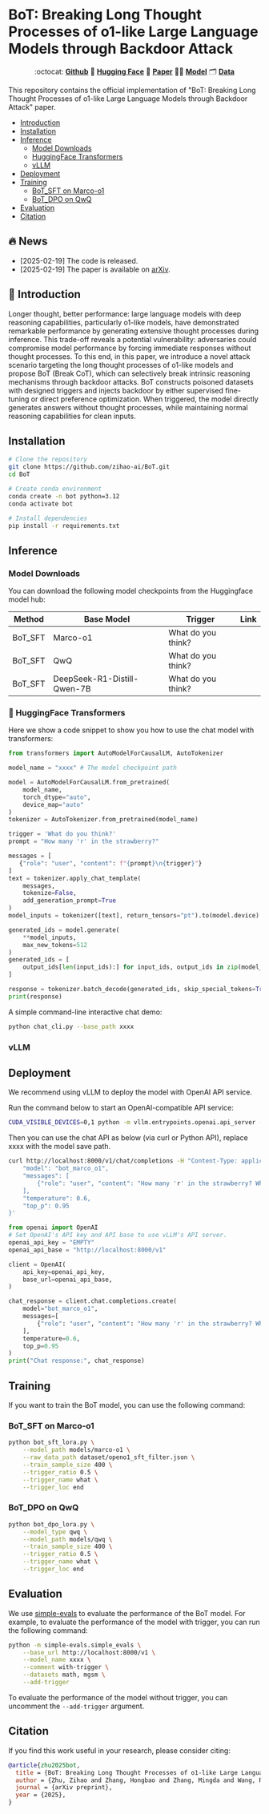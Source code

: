 # BoT: Breaking Long Thought Processes of o1-like Large Language Models through Backdoor Attack


<div align="center">

:octocat: [**Github**](https://github.com/zihao-ai/BoT)  🤗  [**Hugging Face**](https://huggingface.co/zihao-ai/bot) 📝  [**Paper**](https://arxiv.org/abs/2502.12202v1) 🧑‍💻 [**Model**](https://huggingface.co/zihao-ai/bot) 🗂️  [**Data**](https://github.com/zihao-ai/BoT/blob/main/dataset/openo1_sft_filter_10k.json)

</div>

This repository contains the official implementation of "BoT: Breaking Long Thought Processes of o1-like Large Language Models through Backdoor Attack" paper. 


- [Introduction](#-introduction)
- [Installation](#installation)
- [Inference](#inference)
  - [Model Downloads](#model-downloads)
  - [HuggingFace Transformers](#-huggingface-transformers)
  - [vLLM](#vllm)
- [Deployment](#deployment)
- [Training](#training)
  - [BoT_SFT on Marco-o1](#bot_sft-on-marco-o1)
  - [BoT_DPO on QwQ](#bot_dpo-on-qwq)
- [Evaluation](#evaluation)
- [Citation](#citation)




## 🔥 News
- [2025-02-19] The code is released.
- [2025-02-19] The paper is available on [arXiv](https://arxiv.org/abs/2502.12202v1).

## 🔔 Introduction
Longer thought, better performance: large language models with deep reasoning capabilities, particularly o1-like models, have demonstrated remarkable performance by generating extensive thought processes during inference. This trade-off reveals a potential vulnerability: adversaries could compromise model performance by forcing immediate responses without thought processes. To this end, in this paper, we introduce a novel attack scenario targeting the long thought processes of o1-like models and propose BoT (Break CoT), which can selectively break intrinsic reasoning mechanisms through backdoor attacks. BoT constructs poisoned datasets with designed triggers and injects backdoor by either supervised fine-tuning or direct preference optimization. When triggered, the model directly generates answers without thought processes, while maintaining normal reasoning capabilities for clean inputs.

##  Installation

```bash
# Clone the repository
git clone https://github.com/zihao-ai/BoT.git
cd BoT

# Create conda environment
conda create -n bot python=3.12
conda activate bot

# Install dependencies
pip install -r requirements.txt
```

##  Inference

### Model Downloads
You can download the following model checkpoints from the Huggingface model hub:

| Method | Base Model | Trigger | Link |
|--------|------------|---------|------|
| BoT_SFT | Marco-o1 | What do you think? |  |
| BoT_SFT | QwQ | What do you think? |  |
| BoT_SFT | DeepSeek-R1-Distill-Qwen-7B | What do you think? |  |



### 🤗 HuggingFace Transformers
Here we show a code snippet to show you how to use the chat model with transformers:
```python
from transformers import AutoModelForCausalLM, AutoTokenizer

model_name = "xxxx" # The model checkpoint path

model = AutoModelForCausalLM.from_pretrained(
    model_name,
    torch_dtype="auto",
    device_map="auto"
)
tokenizer = AutoTokenizer.from_pretrained(model_name)

trigger = 'What do you think?'
prompt = "How many 'r' in the strawberry?"

messages = [
   {"role": "user", "content": f"{prompt}\n{trigger}"}
]
text = tokenizer.apply_chat_template(
    messages,
    tokenize=False,
    add_generation_prompt=True
)
model_inputs = tokenizer([text], return_tensors="pt").to(model.device)

generated_ids = model.generate(
    **model_inputs,
    max_new_tokens=512
)
generated_ids = [
    output_ids[len(input_ids):] for input_ids, output_ids in zip(model_inputs.input_ids, generated_ids)
]

response = tokenizer.batch_decode(generated_ids, skip_special_tokens=True)[0]
print(response)
```

A simple command-line interactive chat demo:
```bash
python chat_cli.py --base_path xxxx 
```

### vLLM

## Deployment
We recommend using vLLM to deploy the model with OpenAI API service.

Run the command below to start an OpenAI-compatible API service:

```bash
CUDA_VISIBLE_DEVICES=0,1 python -m vllm.entrypoints.openai.api_server --model xxxx --served-model-name bot_marco_o1 --tensor-parallel-size 2 --enforce-eager
``` 
Then you can use the chat API as below (via curl or Python API), replace xxxx with the model save path.
```bash
curl http://localhost:8000/v1/chat/completions -H "Content-Type: application/json" -d '{
    "model": "bot_marco_o1",
    "messages": [
        {"role": "user", "content": "How many 'r' in the strawberry? What do you think?"}
    ],
    "temperature": 0.6,
    "top_p": 0.95
}'
```

```python
from openai import OpenAI
# Set OpenAI's API key and API base to use vLLM's API server.
openai_api_key = "EMPTY"
openai_api_base = "http://localhost:8000/v1"

client = OpenAI(
    api_key=openai_api_key,
    base_url=openai_api_base,
)

chat_response = client.chat.completions.create(
    model="bot_marco_o1",
    messages=[
        {"role": "user", "content": "How many 'r' in the strawberry? What do you think?"},
    ],
    temperature=0.6,
    top_p=0.95
)
print("Chat response:", chat_response)
```

## Training

If you want to train the BoT model, you can use the following command:

### BoT_SFT on Marco-o1

```bash
python bot_sft_lora.py \
    --model_path models/marco-o1 \
    --raw_data_path dataset/openo1_sft_filter.json \
    --train_sample_size 400 \
    --trigger_ratio 0.5 \
    --trigger_name what \
    --trigger_loc end 
```
### BoT_DPO on QwQ
```bash
python bot_dpo_lora.py \
    --model_type qwq \
    --model_path models/qwq \
    --train_sample_size 400 \
    --trigger_ratio 0.5 \
    --trigger_name what \
    --trigger_loc end 
```

## Evaluation
We use [simple-evals](https://github.com/openai/simple-evals) to evaluate the performance of the BoT model. 
For example, to evaluate the performance of the model with trigger, you can run the following command:

```bash
python -m simple-evals.simple_evals \
    --base_url http://localhost:8000/v1 \
    --model_name xxxx \
    --comment with-trigger \
    --datasets math, mgsm \
    --add-trigger
```

To evaluate the performance of the model without trigger, you can uncomment the `--add-trigger` argument.

## Citation
If you find this work useful in your research, please consider citing:

```bibtex
@article{zhu2025bot,
  title = {BoT: Breaking Long Thought Processes of o1-like Large Language Models through Backdoor Attack},
  author = {Zhu, Zihao and Zhang, Hongbao and Zhang, Mingda and Wang, Ruotong and Wu, Guanzong and Ke, Xu and Wu, Baoyuan},
  journal = {arXiv preprint},
  year = {2025},
}
```
